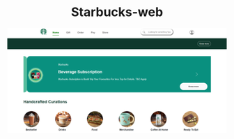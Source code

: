 <center><h1>Starbucks-web</h1></center>
<a href="https://github.com/13-Bhupendra/starbucks-web-/tree/main/starbucks%20web">
  <img src="https://github.com/13-Bhupendra/starbucks-web-/blob/main/Screenshot%202024-12-07%20164324.png">
</a>
